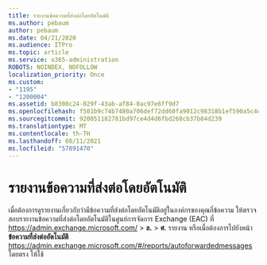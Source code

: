 ```yaml
---
title: รายงานข้อความที่ส่งต่อโดยอัตโนมัติ
ms.author: pebaum
author: pebaum
ms.date: 04/21/2020
ms.audience: ITPro
ms.topic: article
ms.service: o365-administration
ROBOTS: NOINDEX, NOFOLLOW
localization_priority: Once
ms.custom:
- "1195"
- "1200004"
ms.assetid: b8308c24-029f-43ab-af84-0ac97e6ff9d7
ms.openlocfilehash: f501b9c74b7480a706def72dd60fa9012c98318b1ef590a5c4c9c17d707d5240
ms.sourcegitcommit: 920051182781bd97ce4d4d6fbd268cb37b84d239
ms.translationtype: MT
ms.contentlocale: th-TH
ms.lasthandoff: 08/11/2021
ms.locfileid: "57891470"
---
```

# <a name="auto-forwarded-messages-report"></a>รายงานข้อความที่ส่งต่อโดยอัตโนมัติ

เมื่อต้องการดูรายงานเกี่ยวกับว่ามีข้อความที่ส่งต่อโดยอัตโนมัติอยู่ในองค์กรของคุณกี่ข้อความ ให้ตรวจสอบรายงานข้อความที่ส่งต่อโดยอัตโนมัติในศูนย์การจัดการ [](https://docs.microsoft.com/exchange/monitoring/mail-flow-reports/mfr-auto-forwarded-messages-report)Exchange (EAC) ที่ <https://admin.exchange.microsoft.com/> \> **ล.** \> **ศ**. รายงาน หรือเมื่อต้องการไปยังหน้า **ข้อความที่ส่งต่ออัตโนมัติ** <https://admin.exchange.microsoft.com/#/reports/autoforwardedmessages> โดยตรง ให้ใช้
  